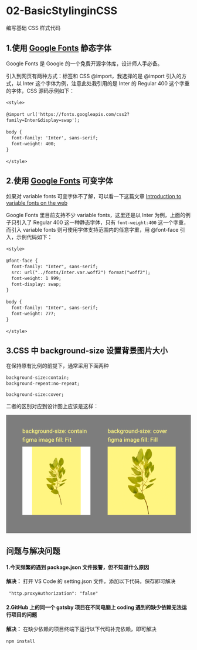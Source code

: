 # 02-BasicStylinginCSS

编写基础 CSS 样式代码

## 1.使用 [Google Fonts](https://fonts.google.com/) 静态字体

Google Fonts 是 Google 的一个免费开源字体库，设计师人手必备。

引入到网页有两种方式：<link>标签和 CSS @import，我选择的是 @import 引入的方式，以 Inter 这个字体为例，注意此处我引用的是 Inter 的 Regular 400 这个字重的字体，CSS 源码示例如下：

```
<style>

@import url('https://fonts.googleapis.com/css2?family=Inter&display=swap');

body {
  font-family: 'Inter', sans-serif;
  font-weight: 400;
}

</style>
```

## 2.使用 [Google Fonts](https://fonts.google.com/) 可变字体

如果对 variable fonts 可变字体不了解，可以看一下这篇文章 [Introduction to variable fonts on the web](https://web.dev/variable-fonts/)

Google Fonts 里目前支持不少 variable fonts，这里还是以 Inter 为例，上面的例子只引入了 Regular 400 这一种静态字体，只有 `font-weight:400` 这一个字重，而引入 variable fonts 则可使用字体支持范围内的任意字重，用 @font-face 引入，示例代码如下：

```
<style>

@font-face {
  font-family: "Inter", sans-serif;
  src: url("../fonts/Inter.var.woff2") format("woff2");
  font-weight: 1 999;
  font-display: swap;
}

body {
  font-family: "Inter", sans-serif;
  font-weight: 777;
}

</style>

```

## 3.CSS 中 background-size 设置背景图片大小

在保持原有比例的前提下，通常采用下面两种

```
background-size:contain;
background-repeat:no-repeat;
```

```
background-size:cover;
```

二者的区别对应到设计图上应该是这样：

![](./md-images/background-size.png)

## 问题与解决问题

#### 1.今天频繁的遇到 package.json 文件报警，但不知道什么原因

**解决：** 打开 VS Code 的 setting.json 文件，添加以下代码，保存即可解决

` "http.proxyAuthorization": "false"`

#### 2.GitHub 上的同一个 gatsby 项目在不同电脑上 coding 遇到的缺少依赖无法运行项目的问题

**解决：** 在缺少依赖的项目终端下运行以下代码补充依赖，即可解决

`npm install`
